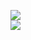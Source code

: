 [![](https://img.shields.io/badge/Made%20With-Github%20Spray-lightgrey.svg?style=for-the-badge&logo=github)](https://github.com/Annihil/github-spray#30571)  
[![](https://i.imgur.com/2DrTn0Z.gif)](https://github.com/Annihil/github-spray)